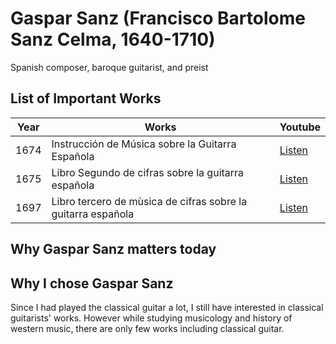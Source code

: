 # Gaspar Sanz (Francisco Bartolome Sanz Celma, 1640-1710)

Spanish composer, baroque guitarist, and preist

## List of Important Works

| Year | Works | Youtube | 
| ---- | ----- | ------- |
| 1674 | Instrucción de Música sobre la Guitarra Española | [Listen](https://youtu.be/MOcsy1Ewj6M?feature=shared) |
| 1675 | Libro Segundo de cifras sobre la guitarra española | [Listen]() |
| 1697 | Libro tercero de mùsica de cifras sobre la guitarra española | [Listen]() |

## Why Gaspar Sanz matters today


## Why I chose Gaspar Sanz
Since I had played the classical guitar a lot, I still have interested in classical guitarists' works. However while studying musicology and history of western music, there are only few works including classical guitar. 
